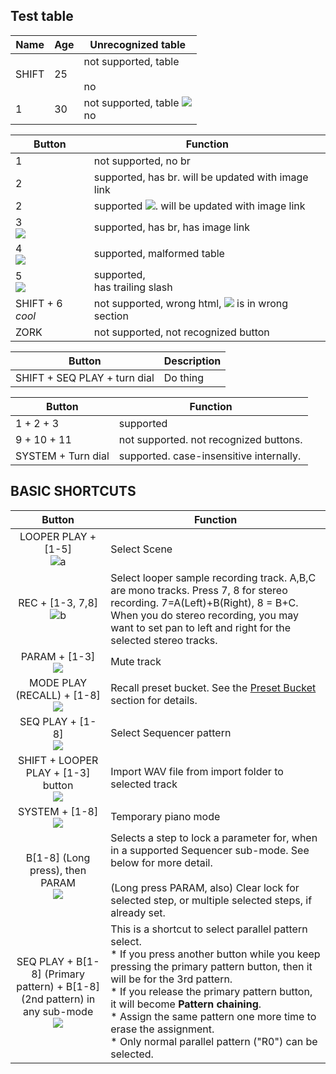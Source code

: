 ## Test table

| Name       | Age | Unrecognized table                        |
|------------|-----|-------------------------------------------|
| SHIFT <br> | 25  | not supported, table <br> <br/> no        |       
| 1 <br>     | 30  | not supported, table ![](./poop) <br/> no |


| Button             | Function                                                   |
|--------------------|------------------------------------------------------------|
| 1                  | not supported, no br                                       |
| 2 <br>             | supported, has br. will be updated with image link         |
| 2 <br>             | supported ![](./poop). will be updated with image link     |
| 3 <br> ![](./poop) | supported, has br, has image link                          |
 4 <br> ![](./poop) | supported, malformed table                                 
| 5 <br/> ![](./poop) | supported, <br/> has trailing slash                        |
| SHIFT + 6 <i>cool</i> | not supported, wrong html, ![](./poop) is in wrong section |
| ZORK               | not supported, not recognized button                       |

|              Button               | Description |
|:---------------------------------:|-------------|
| SHIFT + SEQ PLAY + turn dial <br> | Do thing    |


| Button                  | Function                                |
|-------------------------|-----------------------------------------|
| 1 + 2 + 3 <br>          | supported                               |
| 9 + 10 + 11 <br>        | not supported. not recognized buttons.  |
| SYSTEM + Turn dial <br> | supported. case-insensitive internally. |

## BASIC SHORTCUTS

Button | Function
:------------: | -------------
LOOPER PLAY + [1-5] <br> ![a](./manual_images/but/lplay_1..5.png) | Select Scene
REC + [1-3, 7,8] <br> ![b](./manual_images/but/lr_1..378.png) | Select looper sample recording track. A,B,C are mono tracks. Press 7, 8 for stereo recording. 7=A(Left)+B(Right), 8 = B+C. When you do stereo recording, you may want to set pan to left and right for the selected stereo tracks. 
PARAM + [1-3] <br> ![](./manual_images/but/param_1..3.png) | Mute track
MODE PLAY (RECALL) + [1-8] <br> ![](./manual_images/but/mplay_1..8.png) | Recall preset bucket. See the [Preset Bucket](#preset-bucket) section for details.
| SEQ PLAY + [1-8] <br> ![](./manual_images/but/mplay_1..8_d.png) | Select Sequencer pattern |
| SHIFT + LOOPER PLAY + [1-3] button <br> ![](./manual_images/but/s_lplay_1..3.png) | Import WAV file from import folder to selected track |
SYSTEM + [1-8] <br> ![](./manual_images/but/sys_1..8.png) | Temporary piano mode
B[1-8] (Long press), then PARAM<br> ![](./manual_images/but/1..8_param.png) | Selects a step to lock a parameter for, when in a supported Sequencer sub-mode. See below for more detail.<br><br>(Long press PARAM, also) Clear lock for selected step, or multiple selected steps, if already set.
SEQ PLAY + B[1-8] (Primary pattern) + B[1-8] (2nd pattern) in any sub-mode <br> ![](manual_images/but/splay_1234567812345678.png) | This is a shortcut to select parallel pattern select. <br> * If you press another button while you keep pressing the primary pattern button, then it will be for the 3rd pattern.<br> * If you release the primary pattern button, it will become **Pattern chaining**. <br> * Assign the same pattern one more time to erase the assignment. <br> * Only normal parallel pattern ("R0") can be selected. 
